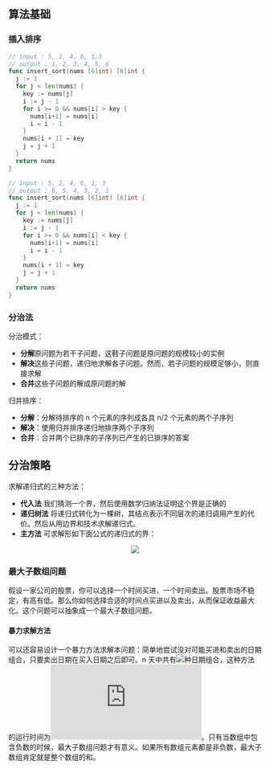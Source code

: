 
## 算法基础

### 插入排序

```go
// input : 5, 2, 4, 6, 1,3
// output : 1, 2, 3, 4, 5, 6
func insert_sort(nums [6]int) [6]int {
  j := 1
  for j < len(nums) {
    key := nums[j]
    i := j - 1
    for i >= 0 && nums[i] > key {
      nums[i+1] = nums[i]
      i = i - 1
    }
    nums[i + 1] = key
    j = j + 1
  }
  return nums
}
```

```go
// input : 5, 2, 4, 6, 1, 3
// output : 6, 5, 4, 3, 2, 1
func insert_sort(nums [6]int) [6]int {
  j := 1
  for j < len(nums) {
    key := nums[j]
    i := j - 1
    for i >= 0 && nums[i] < key {
      nums[i+1] = nums[i]
      i = i - 1
    }
    nums[i + 1] = key
    j = j + 1
  }
  return nums
}
```

### 分治法

分治模式：

* **分解**原问题为若干子问题，这鞋子问题是原问题的规模较小的实例
* **解决**这些子问题，递归地求解各子问题。然而，若子问题的规模足够小，则直接求解
* **合并**这些子问题的解成原问题的解

归并排序：

* **分解**：分解待排序的 n 个元素的序列成各具 n/2 个元素的两个子序列
* **解决**：使用归并排序递归地排序两个子序列
* **合并**：合并两个已排序的子序列已产生的已排序的答案

## 分治策略

求解递归式的三种方法：

* **代入法** 我们猜测一个界，然后使用数学归纳法证明这个界是正确的
* **递归树法** 将递归式转化为一棵树，其结点表示不同层次的递归调用产生的代价。然后从用边界和技术求解递归式。
* **主方法** 可求解形如下面公式的递归式的界：

<p align="center"><img src="http://latex.codecogs.com/gif.latex?T%28n%29%3DaT%28%5Cfrac%7Bn%7D%7Bb%7D%29&plus;f%28n%29"/></p>

### 最大子数组问题

假设一家公司的股票，你可以选择一个时间买进，一个时间卖出。股票市场不稳定，有高有低。那么你如何选择合适的时间点买进以及卖出，从而保证收益最大化。这个问题可以抽象成一个最大子数组问题。

#### 暴力求解方法

可以还容易设计一个暴力方法求解本问题：简单地尝试没对可能买进和卖出的日期组合，只要卖出日期在买入日期之后即可。n 天中共有<span verticle-align="middle"><img src="http://latex.codecogs.com/gif.latex?%5Cbinom%7Bn%7D%7B2%7D"/></span>种日期组合，这种方法的运行时间为![](http://latex.codecogs.com/gif.latex?%5COmega%20%28n%5E2%29)。只有当数组中包含负数的时候，最大子数组问题才有意义。如果所有数组元素都是非负数，最大子数组肯定就是整个数组的和。


